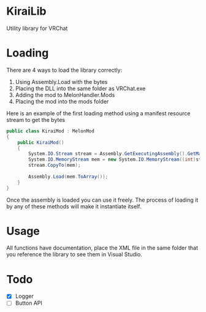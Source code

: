 # KiraiLib
Utility library for VRChat

# Loading
There are 4 ways to load the library correctly:
  1. Using Assembly.Load with the bytes
  2. Placing the DLL into the same folder as VRChat.exe
  3. Adding the mod to MelonHandler.Mods
  4. Placing the mod into the mods folder
  
Here is an example of the first loading method using a manifest resource stream to get the bytes
```cs
public class KiraiMod : MelonMod
{
    public KiraiMod()
    {
        System.IO.Stream stream = Assembly.GetExecutingAssembly().GetManifestResourceStream("KiraiMod.Lib.KiraiLib.dll");
        System.IO.MemoryStream mem = new System.IO.MemoryStream((int)stream.Length);
        stream.CopyTo(mem);
        
        Assembly.Load(mem.ToArray());
    }
}
```

Once the assembly is loaded you can use it freely. The process of loading it by any of these methods will make it instantiate itself.

# Usage
All functions have documentation, place the XML file in the same folder that you reference the library to see them in Visual Studio. 

# Todo
- [X] Logger
- [ ] Button API
